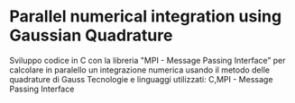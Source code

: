 # Parallel numerical integration using Gaussian Quadrature
Sviluppo codice in C con la libreria "MPI - Message Passing Interface” per calcolare in paralello un integrazione numerica usando il metodo delle quadrature di Gauss
Tecnologie e linguaggi utilizzati:
C,MPI - Message Passing Interface
